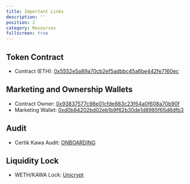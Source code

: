 ```yaml
---
title: Important Links
description: ''
position: 2
category: Resources
fullscreen: true
---
```


## Token Contract

- Contract (ETH): [0x5552e5a89a70cb2ef5adbbc45a6be442fe7160ec](https://etherscan.io/address/0x5552e5a89a70cb2ef5adbbc45a6be442fe7160ec)<Clipboard :text="addr1" class="pl-2 bottom-0 absolute"/>

## Marketing and Ownership Wallets

- Contract Owner: [0x93837577c98e01cfde883c23f64a0f608a70b90f](https://etherscan.io/address/0x93837577c98e01cfde883c23f64a0f608a70b90f)<Clipboard :text="owner" class="pl-2 bottom-0 absolute"/>
- Marketing Wallet: [0xd0b84202bd02eb1b9f62b30de1d8985f65d8dfb3](https://etherscan.io/address/0xd0b84202bd02eb1b9f62b30de1d8985f65d8dfb3)<Clipboard :text="marketing" class="pl-2 bottom-0 absolute"/>

## Audit

- Certik Kawa Audit: [ONBOARDING](https://www.certik.com/projects/kawakami)


## Liquidity Lock

- WETH/KAWA Lock: [Unicrypt](https://app.unicrypt.network/amm/uni-v2/pair/0x71AB4E3a48d74a66E1CD4Dc5aE74836B713D7378)
